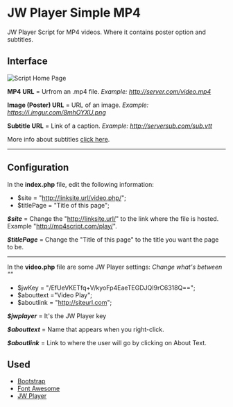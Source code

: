 # JW Player Simple MP4
JW Player Script for MP4 videos. Where it contains poster option and subtitles.
## Interface
![Script Home Page](https://i.imgur.com/8mhOYXU.png)

**MP4 URL** = Urfrom an .mp4 file. *Example: http://server.com/video.mp4*

**Image (Poster) URL** = URL of an image. *Example: https://i.imgur.com/8mhOYXU.png*

**Subtitle URL** = Link of a caption. *Example: http://serversub.com/sub.vtt*

More info about subtitles [click here](https://support.jwplayer.com/customer/portal/articles/1407438).


-----
## Configuration
In the **index.php** file, edit the following information:

 - $site = "http://linksite.url/video.php/"; 
 - $titlePage = "Title of this page";

 ***$site*** = Change the "http://linksite.url/" to the link where the file is hosted. Example "http://mp4script.com/play/".

***$titlePage*** = Change the "Title of this page" to the title you want the page to be.

------------
In the **video.php** file are some JW Player settings:
*Change what's between ""*

 - $jwKey = "/EfUeVKETfq+V/kyoFp4EaeTEGDJQI9rC6318Q=="; 
 - $abouttext ="Video Play";  
 - $aboutlink = "http://siteurl.com";

***$jwplayer*** = It's the JW Player key

***$abouttext*** = Name that appears when you right-click.

***$aboutlink***  = Link to where the user will go by clicking on About Text.

## Used

 - [Bootstrap](https://getbootstrap.com/)
 -  [Font Awesome](https://fontawesome.com/)
 -  [JW Player](https://jwplayer.com)
